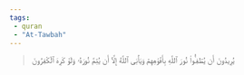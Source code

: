 ```yaml
---
tags: 
 - quran 
 - "At-Tawbah"
---
```


> يُرِيدُونَ أَن يُطۡفِـُٔواْ نُورَ ٱللَّهِ بِأَفۡوَٰهِهِمۡ وَيَأۡبَى ٱللَّهُ إِلَّآ أَن يُتِمَّ نُورَهُۥ وَلَوۡ كَرِهَ ٱلۡكَٰفِرُونَ
